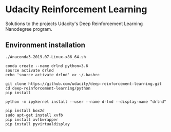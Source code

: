 # Udacity Reinforcement Learning
Solutions to the projects Udacity's Deep Reinforcement Learning Nanodegree program.

## Environment installation
```
./Anaconda3-2019.07-Linux-x86_64.sh

conda create --name drlnd python=3.6
source activate drlnd
echo 'source activate drlnd' >> ~/.bashrc 

git clone https://github.com/udacity/deep-reinforcement-learning.git
cd deep-reinforcement-learning/python
pip install

python -m ipykernel install --user --name drlnd --display-name "drlnd"

pip install box2d
sudo apt-get install xvfb
pip install xvfbwrapper
pip install pyvirtualdisplay
```
